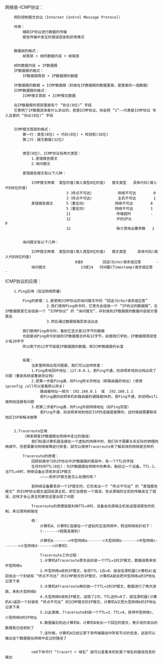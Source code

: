 网络层-ICMP协议：

		网际控制报文协议（Internet Control Message Protocol）

		作用：
			辅助IP协议进行数据的传输
			报告传输中发生的错误信息和异常情况


		数据帧的格式：
			帧首部 + 帧的数据内容 + 帧尾部

		帧的数据内容 = IP数据报
		IP数据报的格式：
			IP数据报首部 + IP数据报的数据

		IP数据报的数据 = ICMP数据报（封装在IP数据报的数据里面，是里面的一组数据）
		ICMP数据报的格式：
			ICMP报文首部 + ICMP报文数据

		在IP数据报的首部里面有个 “协议(8位)” 字段
		它表明了IP数据具体是什么协议的，若是ICMP协议，则会把 “1”——代表是ICMP协议 写入这里的 “协议(8位)” 字段


		ICMP报文首部的格式：
			第一行：类型(8位) + 代码(8位) + 校验和(16位)
			第二行：报文数据(32位)


			类型(8位)，ICMP协议有两大类型：
				1.差错报告报文
				2.询问报文

			差错报告报文有以下几种：

				ICMP报文种类  类型的值(填入类型8位的值)   报文类型   具体代码(填入代码8位的值)
								3（终点不可达）		   网络不可达        0
								3（终点不可达）		   主机不可达        1
				差错报告报文		5（重定向）		       网络不可达        0
								5（重定向）       	   网络不可达        1
								11 			    	   传输超时        	-
								12			      	   坏的IP头        	0
								12       	  		   缺少其他必要参数   1


			询问报文有以下几种：

				ICMP报文种类  类型的值(填入类型8位的值)   报文类型     具体代码(填入代码8位的值)
									0或8		   	回送(Echo)请求或应答      	-
				询问报文				13或14	时间戳(Timestamp)请求或应答    	-








ICMP协议的应用：

		1.Ping应用（验证网络质量）

			Ping的原理：1.是使用ICMP协议的询问报文中的 “回送(Echo)请求或应答”
					   2.我们使用Ping命令时，它首先会组装一个 “IP协议的数据报”，在IP数据报里它会组装一个 “ICMP协议” 的 “询问报文”，并封装到IP数据报的数据内容部分里面去
					   3.然后通过数据链路层发送出去

			我们使用Ping命令时，看到它显示是32字节的数据
			也就是说Ping命令封装的IP数据报总共有32字节，前面我们学到，IP数据报首部至少有20字节
			所以剩下的12字节就是IP数据报的数据，即ICMP数据报的长度


			拓展：
				当家里网络出现问题是，我们可以这样排查：
				1.Ping本地回环地址：127.0.0.1，若Ping不通，则说明本地协议栈出现了问题（重装系统或重装协议栈）
				2.若第一步能Ping通，则Ping网关的地址（即路由器的地址）(使用ipconfig /all可以查看默认网关)
					路由器地址一般为：192.168.0.1  或  192.168.1.1
					若Ping通则说明本机到路由器的通路是OK的，若Ping不通，则说明wifi或网线连接有问题
				3.若第二步能Ping通，则Ping外部网络地址（如Ping百度）
					若Ping不通，则说明本地到地区ISP的连接是故障的，这时候就需要联系地区ISP来解决故障


		2.Traceroute应用
			（用来探查IP数据报在网络中走过的路径）
				我们知道计算机是连接在一个虚拟的网络中的，我们并不需要关系实际的物理网络细节，但若需要对网络故障进行排查，就可以使用Traceroute来了解具体的网络是怎样的

			Traceroute的原理：
				回顾前面学习的IP协议中IP数据报的首部中，有一个TTL的字段
				生存时间TTL(8位)：为IP数据报在网络中的寿命，每经过一个设备，TTL-1，当TTL=0时，网络设备必须丢弃该IP报文
					————丢弃IP报文是怎么处理的呢？
				
				若网络设备要丢弃一个IP报文时，它将发出一个 “终点不可达” 的 “差错报告报文” 的ICMP协议报文返回给源主机，即它会报告一个错误，告诉源端的主机的传输发生了错误，这样才会让源主机察觉这里出现了问题

				Traceroute的原理就是利用TTL=0时，设备会向源端主机发送错误报告的机制，来记录网络路径

				例：
					计算机A、计算机C连接在一个虚拟的互连网络中，假设网络拓扑如下：
					(------->链路连接到)

					计算机A------->中型网络a------->大型网络b------->中型网络c------->小型网络d------->计算机C

					Traceroute工作过程：
					1.计算机ATraceroute首先会封装一个TTL=1的IP报文，数据逐跳来到中型网络a
					2.中型网络a收到IP报文，发现TTL-1后=0，就会往源机器(计算机A)返回发出一个封装有 “终点不可达” 的ICMP报文的IP报文，计算机A就会把中型网络a的IP地址记录下来
					3.计算机ATraceroute再封装一个TTL=2的IP报文，数据进行了两次逐跳，来到大型网络b
					4.大型网络b收到IP报文，逐跳了2次，TTL这时=0了，就往源机器(计算机A)返回一个封装有 “终点不可达” 的ICMP报文的IP报文，计算机A又把大型网络b的IP地址记录下来
					5.以此类推，Traceroute封装一个TTL=3、TTL=4，获得中型网络c、小型网络d的IP地址
					6.数据最后到达计算机B，计算机B发出一个回应的报文，表示说你发出的数据我已经收到了
					7.这时候，计算机A已经记录下来传输路径中所有节点的信息，这就可以输出这个数据报在网络中走过的路径了


				cmd下命令行 “tracert + 域名” 就可以查看本机到某个域名的路径信息的输出